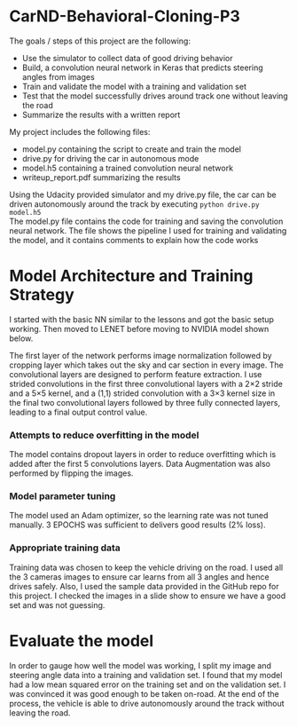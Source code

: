 # CarND-Behavioral-Cloning-P3

The goals / steps of this project are the following:
- Use the simulator to collect data of good driving behavior
- Build, a convolution neural network in Keras that predicts steering angles from images
- Train and validate the model with a training and validation set
- Test that the model successfully drives around track one without leaving the road
- Summarize the results with a written report


My project includes the following files:
- model.py containing the script to create and train the model
- drive.py for driving the car in autonomous mode
- model.h5 containing a trained convolution neural network
- writeup_report.pdf summarizing the results

Using the Udacity provided simulator and my drive.py file, the car can be driven autonomously around the track by executing
``python drive.py model.h5``  
The model.py file contains the code for training and saving the convolution neural network. The file shows the pipeline I used for training and validating the model, and it contains comments to explain how the code works

# Model Architecture and Training Strategy
I started with the basic NN similar to the lessons and got the basic setup working. Then moved to LENET before moving to NVIDIA model shown below.



The first layer of the network performs image normalization followed by cropping layer which takes out the sky and car section in every image. The convolutional layers are designed to perform feature extraction. I use strided convolutions in the first three convolutional layers with a 2×2 stride and a 5×5 kernel, and a (1,1) strided convolution with a 3×3 kernel size in the final two convolutional layers followed by three fully connected layers, leading to a final output control value. 

### Attempts to reduce overfitting in the model
The model contains dropout layers in order to reduce overfitting which is added after the first 5 convolutions layers. Data Augmentation was also performed by flipping the images.
### Model parameter tuning
The model used an Adam optimizer, so the learning rate was not tuned manually. 3 EPOCHS was sufficient to delivers good results (2% loss). 
### Appropriate training data
Training data was chosen to keep the vehicle driving on the road. I used all the 3 cameras images to ensure car learns from all 3 angles and hence drives safely. Also, I used the sample data provided in the GitHub repo for this project. I checked the images in a slide show to ensure we have a good set and was not guessing.  

# Evaluate the model
In order to gauge how well the model was working, I split my image and steering angle data into a training and validation set. I found that my model had a low mean squared error on the training set and on the validation set. I was convinced it was good enough to be taken on-road.
At the end of the process, the vehicle is able to drive autonomously around the track without leaving the road.

